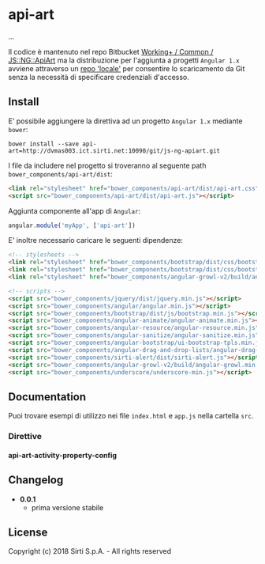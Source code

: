 # api-art

...

Il codice è mantenuto nel repo Bitbucket [Working+ / Common / JS::NG::ApiArt](https://bitbucket.org/SirtiWPL/js-ng-apiart.git)
ma la distribuzione per l'aggiunta a progetti `Angular 1.x` avviene attraverso
un [repo 'locale'](http://dvmas003.ict.sirti.net:10090/git/js-ng-apiart.git) per
consentire lo scaricamento da Git senza la necessità di specificare credenziali d'accesso.

## Install

E' possibile aggiungere la direttiva ad un progetto `Angular 1.x` mediante `bower`:

```shell
bower install --save api-art=http://dvmas003.ict.sirti.net:10090/git/js-ng-apiart.git
```

I file da includere nel progetto si troveranno al seguente path `bower_components/api-art/dist`:

```html
<link rel="stylesheet" href="bower_components/api-art/dist/api-art.css">
<script src="bower_components/api-art/dist/api-art.js"></script>
```

Aggiunta componente all'app di `Angular`:

```javascript
angular.module('myApp', ['api-art'])
```

E' inoltre necessario caricare le seguenti dipendenze:

```html
<!-- stylesheets -->
<link rel="stylesheet" href="bower_components/bootstrap/dist/css/bootstrap.min.css">
<link rel="stylesheet" href="bower_components/bootstrap/dist/css/bootstrap-theme.min.css">
<link rel="stylesheet" href="bower_components/angular-growl-v2/build/angular-growl.min.css">

<!-- scripts -->
<script src="bower_components/jquery/dist/jquery.min.js"></script>
<script src="bower_components/angular/angular.min.js"></script>
<script src="bower_components/bootstrap/dist/js/bootstrap.min.js"></script>
<script src="bower_components/angular-animate/angular-animate.min.js"></script>
<script src="bower_components/angular-resource/angular-resource.min.js"></script>
<script src="bower_components/angular-sanitize/angular-sanitize.min.js"></script>
<script src="bower_components/angular-bootstrap/ui-bootstrap-tpls.min.js"></script>
<script src="bower_components/angular-drag-and-drop-lists/angular-drag-and-drop-lists.min.js"></script>
<script src="bower_components/sirti-alert/dist/sirti-alert.js"></script>
<script src="bower_components/angular-growl-v2/build/angular-growl.min.js"></script>
<script src="bower_components/underscore/underscore-min.js"></script>
```

## Documentation

Puoi trovare esempi di utilizzo nei file `index.html` e `app.js` nella cartella `src`.

### Direttive

#### api-art-activity-property-config

## Changelog

* **0.0.1**
    * prima versione stabile

## License

Copyright (c) 2018 Sirti S.p.A. - All rights reserved
